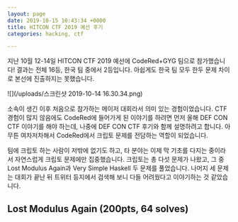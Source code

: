 ```yaml
---
layout: page
date: 2019-10-15 10:43:34 +0000
title: HITCON CTF 2019 예선 후기
categories: hacking, ctf

---
```

지난 10월 12-14일 HITCON CTF 2019 예선에 CodeRed+GYG 팀으로 참가했습니다! 결과는 전체 16등, 한국 팀 중에서 2등입니다. 아쉽게도 한국 팀 모두 한두 문제 차이로 본선에 진출하지는 못했습니다.

![](/uploads/스크린샷 2019-10-14 16.30.34.png)

소속이 생긴 이후 처음으로 참가하는 메이저 대회라서 의미 있는 경험이었습니다. CTF 경험이 많지 않음에도 CodeRed에 들어가게 된 이야기를 하려면 먼저 올해 DEF CON CTF 이야기를 해야 하는데, 나중에 DEF CON CTF 후기와 함께 설명하려고 합니다. 아무튼 여차저차해서 CodeRed에서 크립토 문제를 전담하는 역할이 되었습니다.

팀에 크립토 하는 사람이 저밖에 없기도 하고, 타 분야는 이제 막 기초를 다지는 중이라서 자연스럽게 크립토 문제에만 집중했습니다. 크립토는 총 다섯 문제가 나왔고, 그 중 Lost Modulus Again과 Very Simple Haskell 두 문제를 풀었습니다. 나머지 세 문제는 대회가 끝난 뒤 트위터 등지에서 검색해 보니 다들 어려웠다고 이야기하는 것 같았습니다.

## Lost Modulus Again (200pts, 64 solves)
